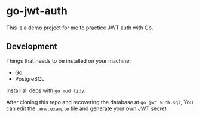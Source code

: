 # go-jwt-auth

This is a demo project for me to practice JWT auth with Go.

## Development

Things that needs to be installed on your machine:

- Go
- PostgreSQL

Install all deps with `go mod tidy`.

After cloning this repo and recovering the database at `go_jwt_auth.sql`, You can
edit the `.env.example` file and generate your own JWT secret.

